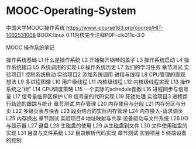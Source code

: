 # MOOC-Operating-System

中国大学MOOC:操作系统 https://www.icourse163.org/course/HIT-1002531008
BOOK:linux 0.11内核完全注释PDF-clk011c-3.0

MOOC 操作系统笔记

操作系统基础
L1 什么是操作系统
L2 开始揭开钢琴的盖子
L3 操作系统启动
L4 操作系统接口
L5 系统调用的实现
L6 操作系统历史
L7 我们的学习任务
章节测试
实验项目1 控制系统启动
实验项目2 添加系统调用
进程与线程
L8 CPU管理的直观想法
L9 多进程图像
L10 用户级线程
L11 内核级线程
L12 内核级线程实现
L13 操作系统之“树”
L14 CPU调度策略
L15 一个实际的schedule函数
L16 进程同步与信号量
L17 信号量临界区保护
L18 信号量的代码实现
L19 死锁处理
实验项目3 进程运行轨迹的跟踪与统计
章节测试
内存管理
L20 内存使用与分段
L21 内存分区与分页
L22 多级页表与快表
L23 段页结合的实际内存管理
L24 内存换入-请求调页
L25 内存换出
章节测试
实验项目4 地址映射与共享
设备驱动与文件系统
L26 I/O与显示器
L27 键盘
L28 生磁盘的使用
L29 从生磁盘到文件
L30 文件使用磁盘的实现
L31 目录与文件系统
L32 目录解析代码实现
章节测试
实验项目 5 终端设备的控制
